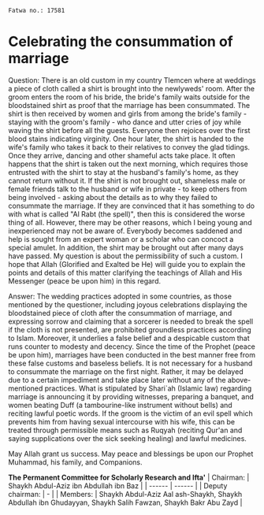
```
Fatwa no.: 17581
```

# Celebrating the consummation of marriage

Question: 
There is an old custom in my country Tlemcen where at weddings a piece of cloth called a shirt is brought into the newlyweds' room. After the groom enters the room of his bride, the bride's family waits outside for the bloodstained shirt as proof that the marriage has been consummated. The shirt is then received by women and girls from among the bride's family - staying with the groom's family - who dance and utter cries of joy while waving the shirt before all the guests. Everyone then rejoices over the first blood stains indicating virginity. One hour later, the shirt is handed to the wife's family who takes it back to their relatives to convey the glad tidings. Once they arrive, dancing and other shameful acts take place. It often happens that the shirt is taken out the next morning, which requires those entrusted with the shirt to stay at the husband's family's home, as they cannot return without it. If the shirt is not brought out, shameless male or female friends talk to the husband or wife in private - to keep others from being involved - asking about the details as to why they failed to consummate the marriage. If they are convinced that it has something to do with what is called "Al Rabt (the spell)", then this is considered the worse thing of all. However, there may be other reasons, which I being young and inexperienced may not be aware of. Everybody becomes saddened and help is sought from an expert woman or a scholar who can concoct a special amulet. In addition, the shirt may be brought out after many days have passed. My question is about the permissibility of such a custom. I hope that Allah (Glorified and Exalted be He) will guide you to explain the points and details of this matter clarifying the teachings of Allah and His Messenger (peace be upon him) in this regard.

Answer: 
The wedding practices adopted in some countries, as those mentioned by the questioner, including joyous celebrations displaying the bloodstained piece of cloth after the consummation of marriage, and expressing sorrow and claiming that a sorcerer is needed to break the spell if the cloth is not presented, are prohibited groundless practices according to Islam. Moreover, it underlies a false belief and a despicable custom that runs counter to modesty and decency. Since the time of the Prophet (peace be upon him), marriages have been conducted in the best manner free from these false customs and baseless beliefs. It is not necessary for a husband to consummate the marriage on the first night. Rather, it may be delayed due to a certain impediment and take place later without any of the above-mentioned practices. What is stipulated by Shari`ah (Islamic law) regarding marriage is announcing it by providing witnesses, preparing a banquet, and women beating Duff (a tambourine-like instrument without bells) and reciting lawful poetic words. If the groom is the victim of an evil spell which prevents him from having sexual intercourse with his wife, this can be treated through permissible means such as Ruqyah (reciting Qur'an and saying supplications over the sick seeking healing) and lawful medicines. 

May Allah grant us success. May peace and blessings be upon our Prophet Muhammad, his family, and Companions. 

**The Permanent Committee for Scholarly Research and Ifta'** 
| Chairman: | Shaykh Abdul-Aziz ibn Abdullah ibn Baz |
| ------ | ------ |
| Deputy chairman: | - |
| Members: | Shaykh Abdul-Aziz Aal ash-Shaykh, Shaykh Abdullah ibn Ghudayyan, Shaykh Salih Fawzan, Shaykh Bakr Abu Zayd |

[Source]: <https://www.alifta.gov.sa/En/IftaContents/PermanentCommitee/Pages/FatawaDetails.aspx?cultStr=en&View=Page&PageID=7236&PageNo=1&BookID=7>
[Alifta official website]: <https://www.alifta.gov.sa>

[Instagram]: <https://instagram.com/Alsalafiyyah>
[Email]: <alsalafiyyah@icloud.com>


